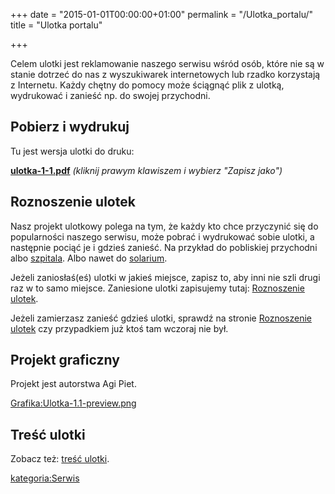 +++
date = "2015-01-01T00:00:00+01:00"
permalink = "/Ulotka_portalu/"
title = "Ulotka portalu"

+++

Celem ulotki jest reklamowanie naszego serwisu wśród osób, które nie są w stanie dotrzeć do nas z wyszukiwarek internetowych lub rzadko korzystają z Internetu. Każdy chętny do pomocy może ściągnąć plik z ulotką, wydrukować i zanieść np. do swojej przychodni.

Pobierz i wydrukuj
------------------

Tu jest wersja ulotki do druku:

**[ulotka-1-1.pdf](/Media:ulotka-1-1.pdf "wikilink")**
*(kliknij prawym klawiszem i wybierz "Zapisz jako")*

Roznoszenie ulotek
------------------

Nasz projekt ulotkowy polega na tym, że każdy kto chce przyczynić się do popularności naszego serwisu, może pobrać i wydrukować sobie ulotki, a następnie pociąć je i gdzieś zanieść. Na przykład do pobliskiej przychodni albo [szpitala](/atopedia/szpital "wikilink"). Albo nawet do [solarium](/atopedia/solarium "wikilink").

Jeżeli zaniosłaś(eś) ulotki w jakieś miejsce, zapisz to, aby inni nie szli drugi raz w to samo miejsce. Zaniesione ulotki zapisujemy tutaj: [Roznoszenie ulotek](/atopedia/Roznoszenie_ulotek "wikilink").

Jeżeli zamierzasz zanieść gdzieś ulotki, sprawdź na stronie [Roznoszenie ulotek](/atopedia/Roznoszenie_ulotek "wikilink") czy przypadkiem już ktoś tam wczoraj nie był.

Projekt graficzny
-----------------

Projekt jest autorstwa Agi Piet.

[Grafika:Ulotka-1.1-preview.png](/Grafika:Ulotka-1.1-preview.png "wikilink")

Treść ulotki
------------

Zobacz też: [treść ulotki](/atopedia/treść_ulotki "wikilink").

[kategoria:Serwis](/atopedia/kategoria:Serwis "wikilink")